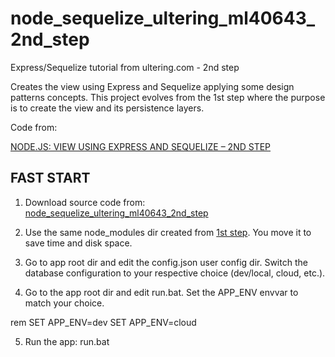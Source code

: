 # node_sequelize_ultering_ml40643_2nd_step
Express/Sequelize tutorial from ultering.com - 2nd step

Creates the view using Express and Sequelize applying some design patterns concepts.
This project evolves from the 1st step where the purpose is to create the view and its persistence layers.

Code from:

[NODE.JS: VIEW USING EXPRESS AND SEQUELIZE – 2ND STEP](https://ultering.com/it4us/?p=2010)



## FAST START

1. Download source code from:
   [node_sequelize_ultering_ml40643_2nd_step](https://github.com/alsdias/node_sequelize_ultering_ml40643_2nd_step)

2. Use the same node_modules dir created from [1st step](https://ultering.com/it4us/?p=1953).
   You move it to save time and disk space.

3. Go to app root dir and edit the config.json user config dir.
   Switch the database configuration to your respective choice (dev/local, cloud, etc.).

4. Go to the app root dir and edit run.bat.
   Set the APP_ENV envvar to match your choice.

rem SET APP_ENV=dev
SET APP_ENV=cloud

5. Run the app:
   run.bat

 